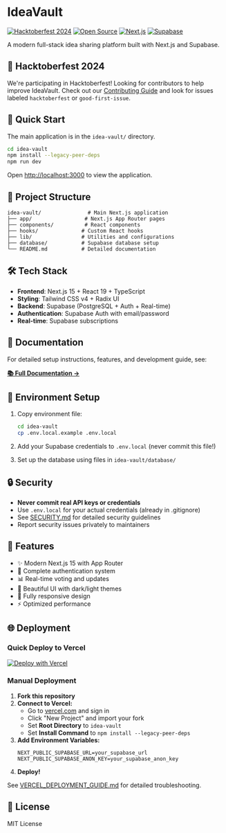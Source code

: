 # IdeaVault

[![Hacktoberfest 2024](https://img.shields.io/badge/Hacktoberfest-2024-orange.svg)](https://hacktoberfest.com/)
[![Open Source](https://img.shields.io/badge/Open%20Source-❤️-red.svg)](https://github.com/Stavin13/Idea-Vault)
[![Next.js](https://img.shields.io/badge/Next.js-15-black.svg)](https://nextjs.org/)
[![Supabase](https://img.shields.io/badge/Supabase-Database-green.svg)](https://supabase.com/)

A modern full-stack idea sharing platform built with Next.js and Supabase.

## 🎉 Hacktoberfest 2024

We're participating in Hacktoberfest! Looking for contributors to help improve IdeaVault. Check out our [Contributing Guide](CONTRIBUTING.md) and look for issues labeled `hacktoberfest` or `good-first-issue`.

## 🚀 Quick Start

The main application is in the `idea-vault/` directory.

```bash
cd idea-vault
npm install --legacy-peer-deps
npm run dev
```

Open [http://localhost:3000](http://localhost:3000) to view the application.

## 📁 Project Structure

```
idea-vault/               # Main Next.js application
├── app/                 # Next.js App Router pages
├── components/          # React components
├── hooks/              # Custom React hooks
├── lib/                # Utilities and configurations
├── database/           # Supabase database setup
└── README.md           # Detailed documentation
```

## 🛠 Tech Stack

- **Frontend**: Next.js 15 + React 19 + TypeScript
- **Styling**: Tailwind CSS v4 + Radix UI
- **Backend**: Supabase (PostgreSQL + Auth + Real-time)
- **Authentication**: Supabase Auth with email/password
- **Real-time**: Supabase subscriptions

## 📖 Documentation

For detailed setup instructions, features, and development guide, see:

**[📚 Full Documentation →](./idea-vault/README.md)**

## 🔧 Environment Setup

1. Copy environment file:
   ```bash
   cd idea-vault
   cp .env.local.example .env.local
   ```

2. Add your Supabase credentials to `.env.local` (never commit this file!)

3. Set up the database using files in `idea-vault/database/`

## 🔒 Security

- **Never commit real API keys or credentials**
- Use `.env.local` for your actual credentials (already in .gitignore)
- See [SECURITY.md](SECURITY.md) for detailed security guidelines
- Report security issues privately to maintainers

## 🚀 Features

- ✨ Modern Next.js 15 with App Router
- 🔐 Complete authentication system
- 📊 Real-time voting and updates
- 🎨 Beautiful UI with dark/light themes
- 📱 Fully responsive design
- ⚡ Optimized performance

## 🌐 Deployment

### Quick Deploy to Vercel

[![Deploy with Vercel](https://vercel.com/button)](https://vercel.com/new/clone?repository-url=https://github.com/Stavin13/Idea-Vault&root-directory=idea-vault&env=NEXT_PUBLIC_SUPABASE_URL,NEXT_PUBLIC_SUPABASE_ANON_KEY&envDescription=Supabase%20configuration%20required%20for%20authentication%20and%20database&envLink=https://supabase.com/dashboard)

### Manual Deployment

1. **Fork this repository**
2. **Connect to Vercel:**
   - Go to [vercel.com](https://vercel.com) and sign in
   - Click "New Project" and import your fork
   - Set **Root Directory** to `idea-vault`
   - Set **Install Command** to `npm install --legacy-peer-deps`
3. **Add Environment Variables:**
   ```
   NEXT_PUBLIC_SUPABASE_URL=your_supabase_url
   NEXT_PUBLIC_SUPABASE_ANON_KEY=your_supabase_anon_key
   ```
4. **Deploy!**

See [VERCEL_DEPLOYMENT_GUIDE.md](VERCEL_DEPLOYMENT_GUIDE.md) for detailed troubleshooting.

## 📄 License

MIT License
